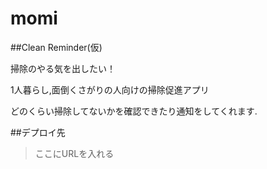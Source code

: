 # momi

##Clean Reminder(仮)

掃除のやる気を出したい！

1人暮らし,面倒くさがりの人向けの掃除促進アプリ

どのくらい掃除してないかを確認できたり通知をしてくれます.

##デプロイ先

>ここにURLを入れる